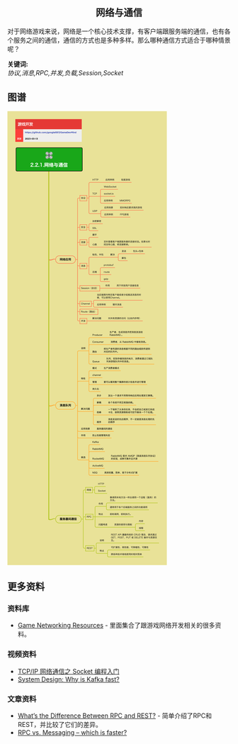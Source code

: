 <h2 align="center">网络与通信</h2>
<p>
对于网络游戏来说，网络是一个核心技术支撑，有客户端跟服务端的通信，也有各个服务之间的通信，通信的方式也是多种多样。那么哪种通信方式适合于哪种情景呢？
</p>

**关键词:**<br/>
*协议,消息,RPC,并发,负载,Session,Socket*

## 图谱
![图片加载中...](../../exports/2.2.1.网络与通信.png?raw=true)

## 更多资料
### 资料库
* [Game Networking Resources](https://github.com/ThusSpokeNomad/GameNetworkingResources) - 里面集合了跟游戏网络开发相关的很多资料。
### 视频资料
* [TCP/IP 网络通信之 Socket 编程入门](https://www.youtube.com/watch?v=ST6WLZFSHXs)
* [System Design: Why is Kafka fast?](https://www.youtube.com/watch?v=UNUz1-msbOM)
### 文章资料
* [What’s the Difference Between RPC and REST?](https://nordicapis.com/whats-the-difference-between-rpc-and-rest/#:~:text=The%20most%20fundamental%20difference%20between,handling%20large%20quantities%20of%20data.) - 简单介绍了RPC和REST，并比较了它们的差异。
* [RPC vs. Messaging – which is faster?](https://particular.net/blog/rpc-vs-messaging-which-is-faster#:~:text=Systems%20built%20on%20message%20queues,requests%2C%20it%20uses%20durable%20disks.)